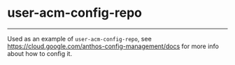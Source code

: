 # user-acm-config-repo
------

Used as an example of `user-acm-config-repo`, see
https://cloud.google.com/anthos-config-management/docs for more info about how
to config it.
